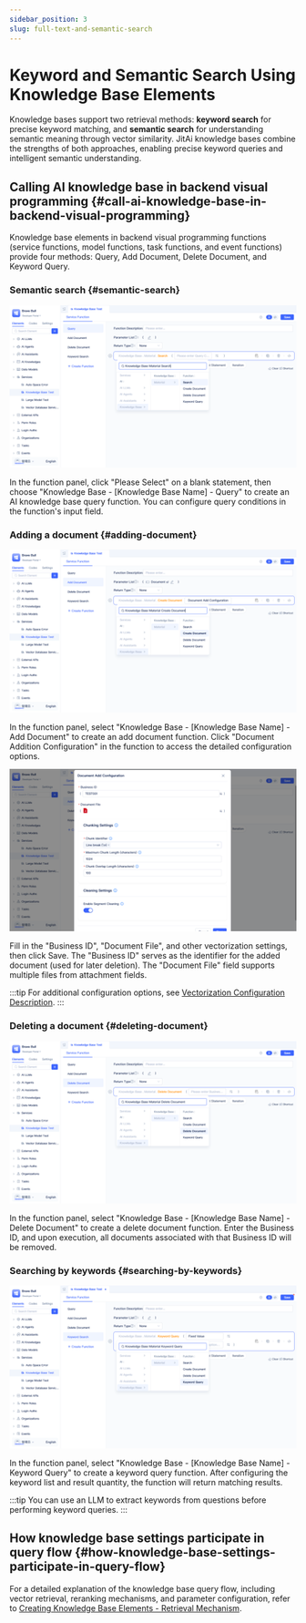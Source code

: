 ```yaml
---
sidebar_position: 3
slug: full-text-and-semantic-search
---
```


# Keyword and Semantic Search Using Knowledge Base Elements

Knowledge bases support two retrieval methods: **keyword search** for precise keyword matching, and **semantic search** for understanding semantic meaning through vector similarity. JitAi knowledge bases combine the strengths of both approaches, enabling precise keyword queries and intelligent semantic understanding.

## Calling AI knowledge base in backend visual programming {#call-ai-knowledge-base-in-backend-visual-programming}
Knowledge base elements in backend visual programming functions (service functions, model functions, task functions, and event functions) provide four methods: Query, Add Document, Delete Document, and Keyword Query.

### Semantic search {#semantic-search}
![Semantic search](./img/query.png)

In the function panel, click "Please Select" on a blank statement, then choose "Knowledge Base - [Knowledge Base Name] - Query" to create an AI knowledge base query function. You can configure query conditions in the function's input field.

### Adding a document {#adding-document}
![Adding document statement](./img/add-document-statement.png)

In the function panel, select "Knowledge Base - [Knowledge Base Name] - Add Document" to create an add document function. Click "Document Addition Configuration" in the function to access the detailed configuration options.

![Adding a document](./img/add-document.png)

Fill in the "Business ID", "Document File", and other vectorization settings, then click Save. The "Business ID" serves as the identifier for the added document (used for later deletion). The "Document File" field supports multiple files from attachment fields.

:::tip
For additional configuration options, see [Vectorization Configuration Description](./knowledge-base-document-management#vectorization-configuration-description).
:::

### Deleting a document {#deleting-document}
![Deleting a document](./img/delete.png)

In the function panel, select "Knowledge Base - [Knowledge Base Name] - Delete Document" to create a delete document function. Enter the Business ID, and upon execution, all documents associated with that Business ID will be removed.

### Searching by keywords {#searching-by-keywords}
![Searching by keywords](./img/keyword-query.png)

In the function panel, select "Knowledge Base - [Knowledge Base Name] - Keyword Query" to create a keyword query function. After configuring the keyword list and result quantity, the function will return matching results.

:::tip
You can use an LLM to extract keywords from questions before performing keyword queries.
:::

## How knowledge base settings participate in query flow {#how-knowledge-base-settings-participate-in-query-flow}

For a detailed explanation of the knowledge base query flow, including vector retrieval, reranking mechanisms, and parameter configuration, refer to [Creating Knowledge Base Elements - Retrieval Mechanism](./create-knowledge-elements#retrieval-mechanism).
